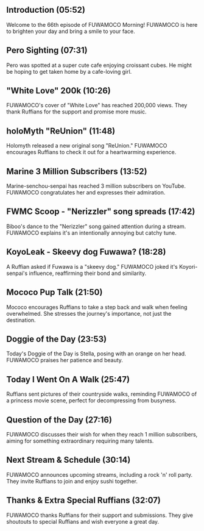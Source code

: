 ## Introduction (05:52)

Welcome to the 66th episode of FUWAMOCO Morning! FUWAMOCO is here to brighten your day and bring a smile to your face.

## Pero Sighting (07:31)

Pero was spotted at a super cute cafe enjoying croissant cubes. He might be hoping to get taken home by a cafe-loving girl.

## "White Love" 200k (10:26)

FUWAMOCO's cover of "White Love" has reached 200,000 views. They thank Ruffians for the support and promise more music.

## holoMyth "ReUnion" (11:48)

Holomyth released a new original song "ReUnion." FUWAMOCO encourages Ruffians to check it out for a heartwarming experience.

## Marine 3 Million Subscribers (13:52)

Marine-senchou-senpai has reached 3 million subscribers on YouTube. FUWAMOCO congratulates her and expresses their admiration.

## FWMC Scoop - "Nerizzler" song spreads (17:42)

Biboo's dance to the "Nerizzler" song gained attention during a stream. FUWAMOCO explains it's an intentionally annoying but catchy tune.

## KoyoLeak - Skeevy dog Fuwawa? (18:28)

A Ruffian asked if Fuwawa is a "skeevy dog." FUWAMOCO joked it's Koyori-senpai's influence, reaffirming their bond and similarity.

## Mococo Pup Talk (21:50)

Mococo encourages Ruffians to take a step back and walk when feeling overwhelmed. She stresses the journey's importance, not just the destination.

## Doggie of the Day (23:53)

Today's Doggie of the Day is Stella, posing with an orange on her head. FUWAMOCO praises her patience and beauty.

## Today I Went On A Walk (25:47)

Ruffians sent pictures of their countryside walks, reminding FUWAMOCO of a princess movie scene, perfect for decompressing from busyness.

## Question of the Day (27:16)

FUWAMOCO discusses their wish for when they reach 1 million subscribers, aiming for something extraordinary requiring many talents.

## Next Stream & Schedule (30:14)

FUWAMOCO announces upcoming streams, including a rock 'n' roll party. They invite Ruffians to join and enjoy sushi together.

## Thanks & Extra Special Ruffians (32:07)

FUWAMOCO thanks Ruffians for their support and submissions. They give shoutouts to special Ruffians and wish everyone a great day.
